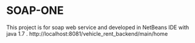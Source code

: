 # SOAP-ONE

This project is for soap web service and developed in NetBeans IDE with java 1.7 .
http://localhost:8081/vehicle_rent_backend/main/home
